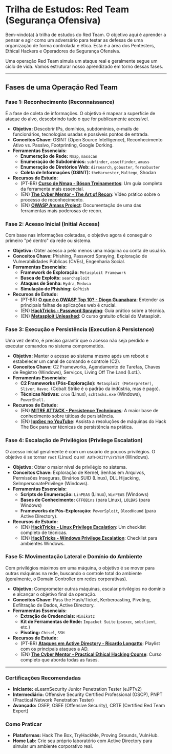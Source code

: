 # Trilha de Estudos: Red Team (Segurança Ofensiva)

Bem-vindo(a) à trilha de estudos do Red Team. O objetivo aqui é aprender a pensar e agir como um adversário para testar as defesas de uma organização de forma controlada e ética. Esta é a área dos Pentesters, Ethical Hackers e Operadores de Segurança Ofensiva.

Uma operação Red Team simula um ataque real e geralmente segue um ciclo de vida. Vamos estruturar nosso aprendizado em torno dessas fases.

---

## Fases de uma Operação Red Team

### Fase 1: Reconhecimento (Reconnaissance)

É a fase de coleta de informações. O objetivo é mapear a superfície de ataque do alvo, descobrindo tudo o que for publicamente acessível.

* **Objetivo:** Descobrir IPs, domínios, subdomínios, e-mails de funcionários, tecnologias usadas e possíveis pontos de entrada.
* **Conceitos Chave:** OSINT (Open Source Intelligence), Reconhecimento Ativo vs. Passivo, Footprinting, Google Dorking.
* **Ferramentas Essenciais:**
    * **Enumeração de Rede:** `Nmap`, `masscan`
    * **Enumeração de Subdomínios:** `subfinder`, `assetfinder`, `amass`
    * **Enumeração de Diretórios Web:** `dirsearch`, `gobuster`, `feroxbuster`
    * **Coleta de Informações (OSINT):** `theHarvester`, `Maltego`, Shodan
* **Recursos de Estudo:**
    * (PT-BR) **[Curso de Nmap - Bóson Treinamentos](https://www.youtube.com/playlist?list=PLucm8g_ezqNp0-Y-n_5l12Q_3gJ5_3kS4)**: Um guia completo da ferramenta mais essencial.
    * (EN) **[The Cyber Mentor - The Art of Recon](https://www.youtube.com/watch?v=p4JgI_4W-w0)**: Vídeo prático sobre o processo de reconhecimento.
    * (EN) **[OWASP Amass Project](https://github.com/owasp-amass/amass)**: Documentação de uma das ferramentas mais poderosas de recon.

### Fase 2: Acesso Inicial (Initial Access)

Com base nas informações coletadas, o objetivo agora é conseguir o primeiro "pé dentro" da rede ou sistema.

* **Objetivo:** Obter acesso a pelo menos uma máquina ou conta de usuário.
* **Conceitos Chave:** Phishing, Password Spraying, Exploração de Vulnerabilidades Públicas (CVEs), Engenharia Social.
* **Ferramentas Essenciais:**
    * **Framework de Exploração:** `Metasploit Framework`
    * **Busca de Exploits:** `searchsploit`
    * **Ataques de Senha:** `Hydra`, `Medusa`
    * **Simulação de Phishing:** `GoPhish`
* **Recursos de Estudo:**
    * (PT-BR) **[O que é o OWASP Top 10? - Diogo Guanabara](https://www.youtube.com/watch?v=Gk5y4zSgy2o)**: Entender as principais falhas de aplicações web é crucial.
    * (EN) **[HackTricks - Password Spraying](https://book.hacktricks.xyz/pentesting-web/password-spraying)**: Guia prático sobre a técnica.
    * (EN) **[Metasploit Unleashed](https://www.offensive-security.com/metasploit-unleashed/)**: O curso gratuito oficial do Metasploit.

### Fase 3: Execução e Persistência (Execution & Persistence)

Uma vez dentro, é preciso garantir que o acesso não seja perdido e executar comandos no sistema comprometido.

* **Objetivo:** Manter o acesso ao sistema mesmo após um reboot e estabelecer um canal de comando e controle (C2).
* **Conceitos Chave:** C2 Frameworks, Agendamento de Tarefas, Chaves de Registro (Windows), Serviços, Living Off The Land (LotL).
* **Ferramentas Essenciais:**
    * **C2 Frameworks (Pós-Exploração):** `Metasploit (Meterpreter)`, `Sliver`, `Havoc`. (Cobalt Strike é o padrão da indústria, mas é pago).
    * **Técnicas Nativas:** `cron` (Linux), `schtasks.exe` (Windows), `PowerShell`.
* **Recursos de Estudo:**
    * (EN) **[MITRE ATT&CK - Persistence Techniques](https://attack.mitre.org/tactics/TA0003/)**: A maior base de conhecimento sobre táticas de persistência.
    * (EN) **[IppSec no YouTube](https://www.youtube.com/c/ippsec)**: Assista a resoluções de máquinas do Hack The Box para ver técnicas de persistência na prática.

### Fase 4: Escalação de Privilégios (Privilege Escalation)

O acesso inicial geralmente é com um usuário de poucos privilégios. O objetivo é se tornar `root` (Linux) ou `NT AUTHORITY\SYSTEM` (Windows).

* **Objetivo:** Obter o maior nível de privilégio no sistema.
* **Conceitos Chave:** Exploração de Kernel, Senhas em Arquivos, Permissões Inseguras, Binários SUID (Linux), DLL Hijacking, SeImpersonatePrivilege (Windows).
* **Ferramentas Essenciais:**
    * **Scripts de Enumeração:** `LinPEAS` (Linux), `WinPEAS` (Windows)
    * **Bases de Conhecimento:** `GTFOBins` (para Linux), `LOLBAS` (para Windows)
    * **Frameworks de Pós-Exploração:** `PowerSploit`, `BloodHound` (para Active Directory).
* **Recursos de Estudo:**
    * (EN) **[HackTricks - Linux Privilege Escalation](https://book.hacktricks.xyz/linux-hardening/linux-privilege-escalation-checklist)**: Um checklist completo de técnicas.
    * (EN) **[HackTricks - Windows Privilege Escalation](https://book.hacktricks.xyz/windows-hardening/windows-local-privilege-escalation)**: Checklist para ambientes Windows.

### Fase 5: Movimentação Lateral e Domínio do Ambiente

Com privilégios máximos em uma máquina, o objetivo é se mover para outras máquinas na rede, buscando o controle total do ambiente (geralmente, o Domain Controller em redes corporativas).

* **Objetivo:** Comprometer outras máquinas, escalar privilégios no domínio e alcançar o objetivo final da operação.
* **Conceitos Chave:** Pass the Hash/Ticket, Kerberoasting, Pivoting, Exfiltração de Dados, Active Directory.
* **Ferramentas Essenciais:**
    * **Extração de Credenciais:** `Mimikatz`
    * **Kit de Ferramentas de Rede:** `Impacket Suite` (`psexec`, `smbclient`, etc.)
    * **Pivoting:** `Chisel`, `SSH`
* **Recursos de Estudo:**
    * (PT-BR) **[Ataques em Active Directory - Ricardo Longatto](https://www.youtube.com/playlist?list=PLy024vWc_w42bI9d-S-4C-0s-g2IA-M2a)**: Playlist com os principais ataques a AD.
    * (EN) **[The Cyber Mentor - Practical Ethical Hacking Course](https://www.youtube.com/watch?v=f_pEnnprt7w)**: Curso completo que aborda todas as fases.

---

### Certificações Recomendadas
* **Iniciante:** eLearnSecurity Junior Penetration Tester (eJPTv2)
* **Intermediário:** Offensive Security Certified Professional (OSCP), PNPT (Practical Network Penetration Tester)
* **Avançado:** OSEP, OSEE (Offensive Security), CRTE (Certified Red Team Expert)

### Como Praticar
* **Plataformas:** Hack The Box, TryHackMe, Proving Grounds, VulnHub.
* **Home Lab:** Crie seu próprio laboratório com Active Directory para simular um ambiente corporativo real.